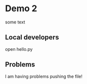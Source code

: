 # Demo 2

some text

## Local developers

open hello.py

## Problems

I am having problems pushing the file!
